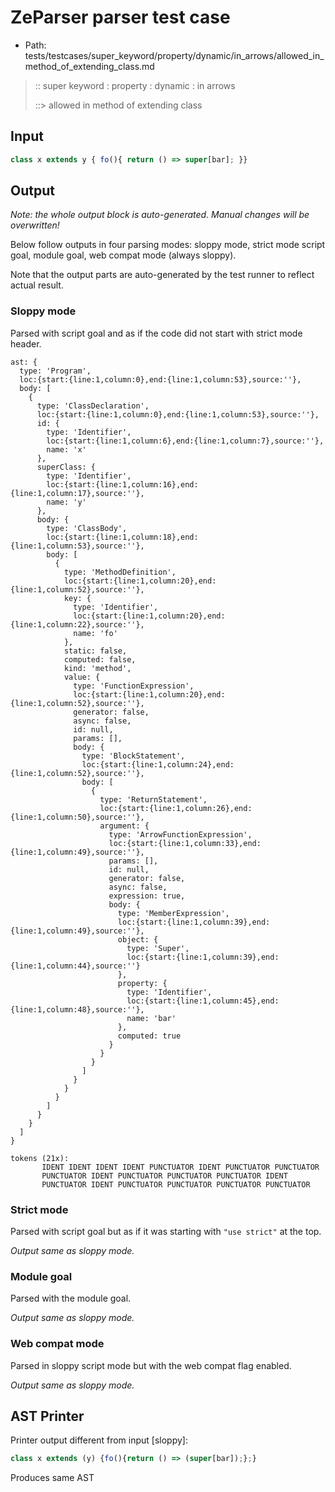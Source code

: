 # ZeParser parser test case

- Path: tests/testcases/super_keyword/property/dynamic/in_arrows/allowed_in_method_of_extending_class.md

> :: super keyword : property : dynamic : in arrows
>
> ::> allowed in method of extending class

## Input

`````js
class x extends y { fo(){ return () => super[bar]; }}
`````

## Output

_Note: the whole output block is auto-generated. Manual changes will be overwritten!_

Below follow outputs in four parsing modes: sloppy mode, strict mode script goal, module goal, web compat mode (always sloppy).

Note that the output parts are auto-generated by the test runner to reflect actual result.

### Sloppy mode

Parsed with script goal and as if the code did not start with strict mode header.

`````
ast: {
  type: 'Program',
  loc:{start:{line:1,column:0},end:{line:1,column:53},source:''},
  body: [
    {
      type: 'ClassDeclaration',
      loc:{start:{line:1,column:0},end:{line:1,column:53},source:''},
      id: {
        type: 'Identifier',
        loc:{start:{line:1,column:6},end:{line:1,column:7},source:''},
        name: 'x'
      },
      superClass: {
        type: 'Identifier',
        loc:{start:{line:1,column:16},end:{line:1,column:17},source:''},
        name: 'y'
      },
      body: {
        type: 'ClassBody',
        loc:{start:{line:1,column:18},end:{line:1,column:53},source:''},
        body: [
          {
            type: 'MethodDefinition',
            loc:{start:{line:1,column:20},end:{line:1,column:52},source:''},
            key: {
              type: 'Identifier',
              loc:{start:{line:1,column:20},end:{line:1,column:22},source:''},
              name: 'fo'
            },
            static: false,
            computed: false,
            kind: 'method',
            value: {
              type: 'FunctionExpression',
              loc:{start:{line:1,column:20},end:{line:1,column:52},source:''},
              generator: false,
              async: false,
              id: null,
              params: [],
              body: {
                type: 'BlockStatement',
                loc:{start:{line:1,column:24},end:{line:1,column:52},source:''},
                body: [
                  {
                    type: 'ReturnStatement',
                    loc:{start:{line:1,column:26},end:{line:1,column:50},source:''},
                    argument: {
                      type: 'ArrowFunctionExpression',
                      loc:{start:{line:1,column:33},end:{line:1,column:49},source:''},
                      params: [],
                      id: null,
                      generator: false,
                      async: false,
                      expression: true,
                      body: {
                        type: 'MemberExpression',
                        loc:{start:{line:1,column:39},end:{line:1,column:49},source:''},
                        object: {
                          type: 'Super',
                          loc:{start:{line:1,column:39},end:{line:1,column:44},source:''}
                        },
                        property: {
                          type: 'Identifier',
                          loc:{start:{line:1,column:45},end:{line:1,column:48},source:''},
                          name: 'bar'
                        },
                        computed: true
                      }
                    }
                  }
                ]
              }
            }
          }
        ]
      }
    }
  ]
}

tokens (21x):
       IDENT IDENT IDENT IDENT PUNCTUATOR IDENT PUNCTUATOR PUNCTUATOR
       PUNCTUATOR IDENT PUNCTUATOR PUNCTUATOR PUNCTUATOR IDENT
       PUNCTUATOR IDENT PUNCTUATOR PUNCTUATOR PUNCTUATOR PUNCTUATOR
`````

### Strict mode

Parsed with script goal but as if it was starting with `"use strict"` at the top.

_Output same as sloppy mode._

### Module goal

Parsed with the module goal.

_Output same as sloppy mode._

### Web compat mode

Parsed in sloppy script mode but with the web compat flag enabled.

_Output same as sloppy mode._

## AST Printer

Printer output different from input [sloppy]:

````js
class x extends (y) {fo(){return () => (super[bar]);};}
````

Produces same AST
